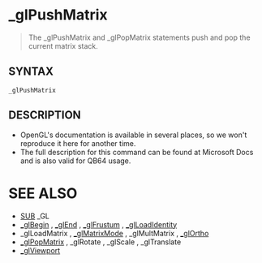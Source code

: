 # _glPushMatrix
> The _glPushMatrix and _glPopMatrix statements push and pop the current matrix stack.

## SYNTAX
`_glPushMatrix`

## DESCRIPTION
* OpenGL's documentation is available in several places, so we won't reproduce it here for another time.
* The full description for this command can be found at Microsoft Docs and is also valid for QB64 usage.


# SEE ALSO
* [SUB](SUB.md) _GL
* [_glBegin](_glBegin.md) , [_glEnd](_glEnd.md) , [_glFrustum](_glFrustum.md) , [_glLoadIdentity](_glLoadIdentity.md)
* _glLoadMatrix , [_glMatrixMode](_glMatrixMode.md) , _glMultMatrix , [_glOrtho](_glOrtho.md)
* [_glPopMatrix](_glPopMatrix.md) , _glRotate , _glScale , _glTranslate
* [_glViewport](_glViewport.md)

